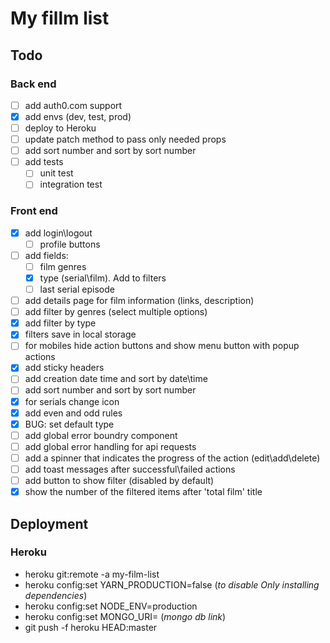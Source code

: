 # My fillm list

## Todo

### Back end

- [ ] add auth0.com support
- [x] add envs (dev, test, prod)
- [ ] deploy to Heroku
- [ ] update patch method to pass only needed props
- [ ] add sort number and sort by sort number
- [ ] add tests
  - [ ] unit test
  - [ ] integration test

### Front end

- [x] add login\logout
  - [ ] profile buttons
- [ ] add fields:
  - [ ] film genres
  - [x] type (serial\film). Add to filters
  - [ ] last serial episode
- [ ]  add details page for film information (links, description)
- [ ]  add filter by genres (select multiple options)
- [x]  add filter by type
- [x]  filters save in local storage
- [ ]  for mobiles hide action buttons and show menu button with popup actions
- [x]  add sticky headers
- [ ]  add creation date time and sort by date\time
- [ ]  add sort number and sort by sort number
- [x]  for serials change icon
- [x]  add even and odd rules
- [x]  BUG: set default type
- [ ]  add global error boundry component
- [ ]  add global error handling for api requests
- [ ]  add a spinner that indicates the progress of the action (edit\add\delete)
- [ ]  add toast messages after successful\failed actions
- [ ]  add button to show filter (disabled by default)
- [x]  show the number of the filtered items after 'total film' title

## Deployment

### Heroku

- heroku git:remote -a my-film-list
- heroku config:set YARN_PRODUCTION=false (*to disable Only installing dependencies*)
- heroku config:set NODE_ENV=production
- heroku config:set MONGO_URI= (*mongo db link*)
- git push -f heroku HEAD:master
